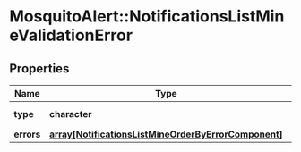 # MosquitoAlert::NotificationsListMineValidationError


## Properties
Name | Type | Description | Notes
------------ | ------------- | ------------- | -------------
**type** | **character** |  | [Enum: [validation_error]] 
**errors** | [**array[NotificationsListMineOrderByErrorComponent]**](NotificationsListMineOrderByErrorComponent.md) |  | 


